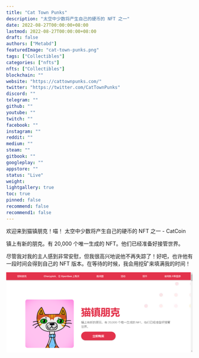 ```yaml
---
title: "Cat Town Punks"
description: "太空中少数将产生自己的硬币的 NFT 之一"
date: 2022-08-27T00:00:00+08:00
lastmod: 2022-08-27T00:00:00+08:00
draft: false
authors: ["Metabd"]
featuredImage: "cat-town-punks.png"
tags: ["Collectibles"]
categories: ["nfts"]
nfts: ["Collectibles"]
blockchain: ""
website: "https://cattownpunks.com/"
twitter: "https://twitter.com/CatTownPunks"
discord: ""
telegram: ""
github: ""
youtube: ""
twitch: ""
facebook: ""
instagram: ""
reddit: ""
medium: ""
steam: ""
gitbook: ""
googleplay: ""
appstore: ""
status: "Live"
weight: 
lightgallery: true
toc: true
pinned: false
recommend: false
recommend1: false
---
```

欢迎来到猫镇朋克！喵！
太空中少数将产生自己的硬币的 NFT 之一 - CatCoin

镇上有新的朋克。有 20,000 个唯一生成的 NFT。他们已经准备好接管世界。

尽管我对我的主人感到非常安慰，但我很高兴地说他不再失踪了！好吧，也许他有一段时间会得到自己的 NFT 版本。在等待的时候，我会用挖矿来填满我的时间！

![nft](313413123.png)